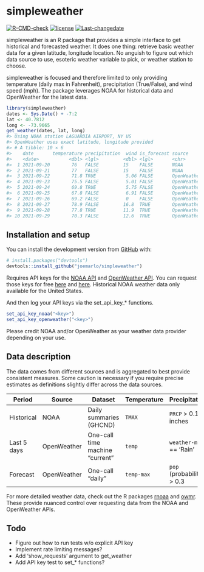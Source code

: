 
<!-- README.md is generated from README.Rmd. Please edit that file -->

# simpleweather

<!-- badges: start -->

[![R-CMD-check](https://github.com/joemarlo/simpleweather/workflows/R-CMD-check/badge.svg)](https://github.com/joemarlo/simpleweather/actions)
[![license](https://img.shields.io/badge/license-MIT%20+%20file%20LICENSE-lightgrey.svg)](https://choosealicense.com/)
[![Last-changedate](https://img.shields.io/badge/last%20change-2021--09--27-yellowgreen.svg)](/commits/master)
<!-- badges: end -->

simpleweather is an R package that provides a simple interface to get
historical and forecasted weather. It does one thing: retrieve basic
weather data for a given latitude, longitude location. No anguish to
figure out which data source to use, esoteric weather variable to pick,
or weather station to choose.

simpleweather is focused and therefore limited to only providing
temperature (daily max in Fahrenheit), precipitation (True/False), and
wind speed (mph). The package leverages NOAA for historical data and
OpenWeather for the latest data.

``` r
library(simpleweather)
dates <- Sys.Date() + -7:2
lat <- 40.7812
long <- -73.9665
get_weather(dates, lat, long)
#> Using NOAA station LAGUARDIA AIRPORT, NY US
#> OpenWeather uses exact latitude, longitude provided
#> # A tibble: 10 × 6
#>    date       temperature precipitation  wind is_forecast source     
#>    <date>           <dbl> <lgl>         <dbl> <lgl>       <chr>      
#>  1 2021-09-20        76   FALSE         15    FALSE       NOAA       
#>  2 2021-09-21        77   FALSE         15    FALSE       NOAA       
#>  3 2021-09-22        71.8 TRUE           5.06 FALSE       OpenWeather
#>  4 2021-09-23        75.5 FALSE          5.01 FALSE       OpenWeather
#>  5 2021-09-24        69.8 TRUE           5.75 FALSE       OpenWeather
#>  6 2021-09-25        67.8 FALSE          6.91 FALSE       OpenWeather
#>  7 2021-09-26        69.2 FALSE          0    FALSE       OpenWeather
#>  8 2021-09-27        78.9 FALSE         16.8  TRUE        OpenWeather
#>  9 2021-09-28        77.8 TRUE          11.9  TRUE        OpenWeather
#> 10 2021-09-29        70.3 FALSE         12.6  TRUE        OpenWeather
```

## Installation and setup

You can install the development version from
[GitHub](https://github.com/joemarlo/simpleweather) with:

``` r
# install.packages("devtools")
devtools::install_github("joemarlo/simpleweather")
```

Requires API keys for the [NOAA
API](https://www.ncdc.noaa.gov/cdo-web/webservices/v2) and [OpenWeather
API](https://openweathermap.org/api/one-call-api). You can request those
keys for free [here](https://www.ncdc.noaa.gov/cdo-web/token) and
[here](https://openweathermap.org/price). Historical NOAA weather data
only available for the United States.

And then log your API keys via the set\_api\_key\_\* functions.

``` r
set_api_key_noaa("<key>")
set_api_key_openweather("<key>")
```

Please credit NOAA and/or OpenWeather as your weather data provider
depending on your use.

## Data description

The data comes from different sources and is aggregated to best provide
consistent measures. Some caution is necessary if you require precise
estimates as definitions slightly differ across the data sources.

| Period      | Source      | Dataset                         | Temperature | Precipitation                | Wind         |
|-------------|-------------|---------------------------------|-------------|------------------------------|--------------|
| Historical  | NOAA        | Daily summaries (GHCND)         | `TMAX`      | `PRCP` &gt; 0.1 inches       | `WSF2`       |
| Last 5 days | OpenWeather | One-call time machine “current” | `temp`      | `weather-main` == ‘Rain’     | `wind_speed` |
| Forecast    | OpenWeather | One-call “daily”                | `temp-max`  | `pop` (probability) &gt; 0.3 | `wind_speed` |

For more detailed weather data, check out the R packages
[rnoaa](https://github.com/ropensci/rnoaa) and
[owmr](https://github.com/crazycapivara/owmr). These provide nuanced
control over requesting data from the NOAA and OpenWeather APIs.

## Todo

-   Figure out how to run tests w/o explicit API key
-   Implement rate limiting messages?
-   Add ‘show\_requests’ argument to get\_weather
-   Add API key test to set\_\* functions?
